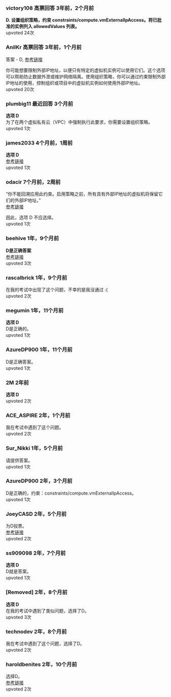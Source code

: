 ### victory108 高票回答 3年前，2个月前
  **D. 设置组织策略，约束 constraints/compute.vmExternalIpAccess。将已批准的实例列入 allowedValues 列表。**    
  upvoted 24次
  
  ### AnilKr 高票回答 3年前，1个月前  
  答案 - D, [参考链接](https://cloud.google.com/compute/docs/ip-addresses/reserve-static-external-ip-address#disableexternalip)
    
  你可能想要限制外部IP地址，以便只有特定的虚拟机实例可以使用它们。这个选项可以帮助防止数据外泄或维护网络隔离。使用组织策略，你可以通过约束限制外部IP地址的使用，控制组织或项目中的虚拟机实例如何使用外部IP地址。    
  upvoted 20次
  
  ### plumbig11 最近回答 3个月前
  **选项 D**    
  为了在两个虚拟私有云（VPC）中强制执行此要求，你需要设置组织策略。    
  upvoted 1次
  
  ### james2033 4个月前，1周前
  **选项 D**  
  [参考链接](https://cloud.google.com/compute/docs/ip-addresses/configure-static-external-ip-address#disableexternalip)    
  upvoted 1次
  
  ### odacir 7个月前，2周前
  “你不能回溯应用此约束。启用策略之前，所有具有外部IP地址的虚拟机将保留它们的外部IP地址。”  
  [参考链接](https://cloud.google.com/compute/docs/ip-addresses/reserve-static-external-ip-address#disableexternalip)
    
  因此，选项 D 不应选择。    
  upvoted 1次
  
  ### beehive 1年，9个月前
  **D是正确答案**  
  [参考链接](https://cloud.google.com/compute/docs/ip-addresses/reserve-static-external-ip-address#disableexternalip)    
  upvoted 3次
  
  ### rascalbrick 1年，9个月前  
  在我的考试中出现了这个问题，不幸的是我没通过 :(    
  upvoted 2次
  
  ### megumin 1年，11个月前
  **选项 D**    
  D是正确的。    
  upvoted 1次
  
  ### AzureDP900 1年，11个月前  
  D是正确答案。    
  upvoted 1次
  
  ### 2M 2年前
  **选项 D**    
  upvoted 2次
  
  ### ACE_ASPIRE 2年，1个月前  
  我在考试中遇到了这个问题。    
  upvoted 2次
  
  ### Sur_Nikki 1年，5个月前  
  请提供答案。    
  upvoted 1次
  
  ### AzureDP900 2年，3个月前  
  D是正确的，约束：constraints/compute.vmExternalIpAccess。    
  upvoted 1次
  
  ### JoeyCASD 2年，5个月前  
  为D投票。  
  [参考链接](https://cloud.google.com/compute/docs/ip-addresses/reserve-static-external-ip-address#disableexternalip)    
  upvoted 2次
  
  ### ss909098 2年，7个月前
  **选项 D**    
  D就是答案。    
  upvoted 1次
  
  ### [Removed] 2年，8个月前
  **选项 D**    
  在我的考试中遇到了类似问题，选择了D。    
  upvoted 3次
  
  ### technodev 2年，8个月前  
  我在考试中遇到了这个问题，选择了D。    
  upvoted 2次
  
  ### haroldbenites 2年，10个月前  
  选择D。  
  [参考链接](https://cloud.google.com/compute/docs/ip-addresses/reserve-static-external-ip-address#disableexternalip)    
  upvoted 2次
  